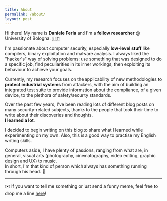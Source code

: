 ```yaml
---
title: About
permalink: /about/
layout: post
---
```


Hi there! My name is **Daniele Ferla** and I'm a **fellow researcher** @ University of Bologna. 🇮🇹  

I'm passionate about computer security, especially **low-level stuff** like compilers, binary exploitation and malware analysis. I always liked the "hacker's" way of solving problems: use something that was designed to do a specific job, find peculiarities in its inner workings, then exploiting its behaviour to achieve your goals.

Currently, my research focuses on the applicability of new methodologies to **protect industrial systems** from attackers, with the aim of building an integrated test suite to provide information about the compliance, of a given device, to the plethora of safety/security standards.

Over the past few years, I've been reading lots of different blog posts on many security-related subjects, thanks to the people that took their time to write about their discoveries and thoughts.   
**I learned a lot**. 

I decided to begin writing on this blog to share what I learned while experimenting on my own. Also, this is a good way to practise my English writing skills.

Computers aside, I have plenty of passions, ranging from what are, in general, visual arts (photography, cinematography, video editing, graphic design and UX) to music.   
In short, I'm that kind of person which always has something running through his head. 🤣


-------
✉️ If you want to tell me something or just send a funny meme, feel free to drop me a line [here](&#109;&#97;&#105;&#108;&#116;&#111;&#58;%73%75%72%72%75%73%6B%69%6A%40%67%6D%61%69%6C%2E%63%6F%6D)!